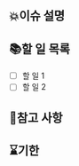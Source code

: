 <!--
이슈 이름 컨벤션
[Bug] : 버그 관련
[Feat] : 기능 관련
이슈 성격에 맞는 라벨을 모두 선택해주세요.
-->

## 💥이슈 설명

## 📚할 일 목록
- [ ] 할 일 1
- [ ] 할 일 2

## 👀참고 사항

## ⌛기한
